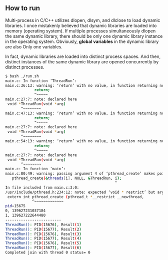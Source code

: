

## How to run
Multi-process in C/C++ utilizes dlopen, dlsym, and dlclose to load dynamic libraries.
I once mistakenly believed that dynamic libraries are loaded into memory (operating system).
If multiple processes simultaneously dlopen the same dynamic library, there should be only one dynamic library instance in the operating system.
Obviously, **global variables** in the dynamic library are also Only one variables.

In fact, dynamic libraries are loaded into distinct process spaces.
And then, distinct instances of the same dynamic library are opened concurrently by distinct processes.

```bash
$ bash ./run.sh                                                                                                                                                                                                                                                         (culint5)  2022년 08월 01일 (월) 오후 06시 07분 53초
main.c: In function ‘ThreadRun’:
main.c:36:13: warning: ‘return’ with no value, in function returning non-void
             return;
             ^~~~~~
main.c:27:7: note: declared here
 void *ThreadRun(void *arg)
       ^~~~~~~~~
main.c:47:13: warning: ‘return’ with no value, in function returning non-void
             return;
             ^~~~~~
main.c:27:7: note: declared here
 void *ThreadRun(void *arg)
       ^~~~~~~~~
main.c:54:13: warning: ‘return’ with no value, in function returning non-void
             return;
             ^~~~~~
main.c:27:7: note: declared here
 void *ThreadRun(void *arg)
       ^~~~~~~~~
main.c: In function ‘main’:
main.c:80:49: warning: passing argument 4 of ‘pthread_create’ makes pointer from integer without a cast [-Wint-conversion]
   pthread_create(&threads[i], NULL, &ThreadRun, i);
                                                 ^
In file included from main.c:3:0:
/usr/include/pthread.h:234:12: note: expected ‘void * restrict’ but argument is of type ‘int’
 extern int pthread_create (pthread_t *__restrict __newthread,
            ^~~~~~~~~~~~~~
pid=15675
0, 139627231037184
1, 139627222644480
-------------------------
ThreadRun(): PID(15676), Result(1)
ThreadRun(): PID(15677), Result(2)
ThreadRun(): PID(15676), Result(3)
ThreadRun(): PID(15677), Result(4)
ThreadRun(): PID(15676), Result(5)
ThreadRun(): PID(15677), Result(6)
Completed join with thread 0 status= 0

```